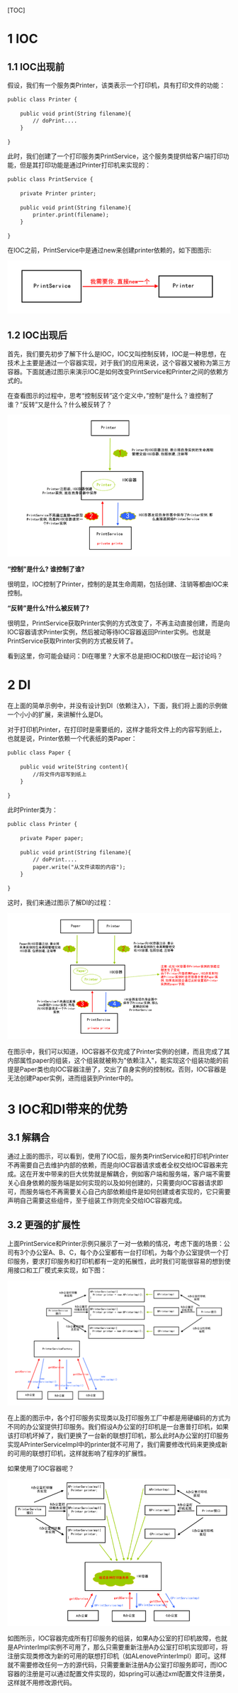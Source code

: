 [TOC]



# 1 IOC

## 1.1 IOC出现前


假设，我们有一个服务类Printer，该类表示一个打印机，具有打印文件的功能：

```
public class Printer {
    
    public void print(String filename){
        // doPrint....
    }
    
}
```



此时，我们创建了一个打印服务类PrintService，这个服务类提供给客户端打印功能，但是其打印功能是通过Printer打印机来实现的：

```
public class PrintService {
    
    private Printer printer;
    
    public void print(String filename){
        printer.print(filename);
    }
    
}
```



在IOC之前，PrintService中是通过new来创建printer依赖的，如下图图示:

![img](./resources/1.1.png)



## 1.2 IOC出现后

首先，我们要先初步了解下什么是IOC，IOC又叫控制反转，IOC是一种思想，在技术上主要是通过一个容器实现，对于我们的应用来说，这个容器又被称为第三方容器。下面就通过图示来演示IOC是如何改变PrintService和Printer之间的依赖方式的。

在查看图示的过程中，思考“控制反转”这个定义中，”控制”是什么？谁控制了谁？“反转”又是什么？什么被反转了？

![img](./resources/1.2.png)

**“控制”是什么? 谁控制了谁?**

很明显，IOC控制了Printer，控制的是其生命周期，包括创建、注销等都由IOC来控制。



**“反转”是什么?什么被反转了?**

很明显，PrintService获取Printer实例的方式改变了，不再主动直接创建，而是向IOC容器请求Printer实例，然后被动等待IOC容器返回Printer实例。也就是PrintService获取Printer实例的方式被反转了。



看到这里，你可能会疑问：DI在哪里？大家不总是把IOC和DI放在一起讨论吗？



# 2 DI

在上面的简单示例中，并没有设计到DI（依赖注入），下面，我们将上面的示例做一个小小的扩展，来讲解什么是DI。

对于打印机Printer，在打印时是需要纸的，这样才能将文件上的内容写到纸上，也就是说，Printer依赖一个代表纸的类Paper：

```
public class Paper {
    
    public void write(String content){
        //将文件内容写到纸上
    }
    
}
```



此时Printer类为：

```
public class Printer {
    
    private Paper paper;

    public void print(String filename){
        // doPrint....
        paper.write("从文件读取的内容");
    }

}
```



这时，我们来通过图示了解DI的过程：

![img](./resources/1.3.png)

在图示中，我们可以知道，IOC容器不仅完成了Printer实例的创建，而且完成了其内部属性paper的组装，这个组装就被称为"依赖注入"，能实现这个组装功能的前提是Paper类也向IOC容器注册了，交出了自身实例的控制权。否则，IOC容器是无法创建Paper实例，进而组装到Printer中的。



# 3 IOC和DI带来的优势

## 3.1 解耦合


通过上面的图示，可以看到，使用了IOC后，服务类PrintService和打印机Printer不再需要自己去维护内部的依赖，而是向IOC容器请求或者全权交给IOC容器来完成。这在开发中带来的巨大优势就是解耦合，例如客户端和服务端，客户端不需要关心自身依赖的服务端是如何实现的以及如何创建的，只需要向IOC容器请求即可，而服务端也不再需要关心自己内部依赖组件是如何创建或者实现的，它只需要声明自己需要这些组件，至于组装工作则完全交给IOC容器完成。



## 3.2 更强的扩展性


上面PrintService和Printer示例只展示了一对一依赖的情况，考虑下面的场景：公司有3个办公室A、B、C，每个办公室都有一台打印机，为每个办公室提供一个打印服务，要求打印服务和打印机都有一定的拓展性，此时我们可能很容易的想到使用接口和工厂模式来实现，如下图：

![img](./resources/1.4.png)

在上面的图示中，各个打印服务实现类以及打印服务工厂中都是用硬编码的方式为不同的办公室提供打印服务。我们假设A办公室的打印机是一台惠普打印机，如果该打印机坏掉了，我们更换了一台新的联想打印机，那么此时A办公室的打印服务实现APrinterServiceImpl中的printer就不可用了，我们需要修改代码来更换成新的可用的联想打印机，这样就影响了程序的扩展性。

如果使用了IOC容器呢？

![img](./resources/1.5.png)



如图所示，IOC容器完成所有打印服务的组装，如果A办公室的打印机故障，也就是APrinterImpl实例不可用了，那么只需要重新注册A办公室打印机实现即可，将注册实现类修改为新的可用的联想打印机（如ALenovePrinterImpl）即可。这样就不需要修改任何一方的源代码，只需要重新注册A办公室打印服务即可，而IOC容器的注册是可以通过配置文件实现的，如spring可以通过xml配置文件注册类，这样就不用修改源代码。